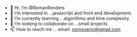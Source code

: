 - 👋 Hi, I’m @RomanRenders
- 👀 I’m interested in ...javascript and front end development.
- 🌱 I’m currently learning ...algorithms and time complexity
- 💞️ I’m looking to collaborate on ...small projects
- 📫 How to reach me ... email: ronnoverro@gmail.com

<!---
RomanRenders/RomanRenders is a ✨ special ✨ repository because its `README.md` (this file) appears on your GitHub profile.
You can click the Preview link to take a look at your changes.
--->
